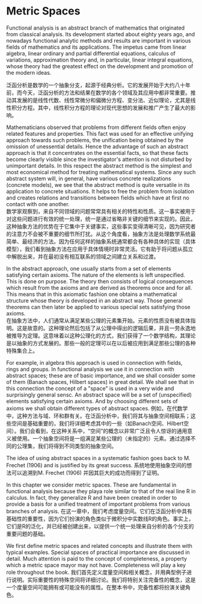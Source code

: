 # Metric Spaces

Functional analysis is an abstract branch of mathematics that originated from classical analysis. Its development started about eighty years ago, and nowadays functional analytic methods and results are important in various fields of mathematics and its applications. The impetus came from linear algebra, linear ordinary and partial differential equations, calculus of variations, approximation theory and, in particular, linear integral equations, whose theory had the greatest effect on the development and promotion of the modern ideas. 

泛函分析是数学的一个抽象分支，起源于经典分析。它的发展开始于大约八十年前，而今天，泛函分析的方法和结果在数学的各个领域及其应用中都非常重要。推动其发展的是线性代数、线性常微分和偏微分方程、变分法、近似理论，尤其是线性积分方程。其中，线性积分方程的理论对现代思想的发展和推广产生了最大的影响。

Mathematicians observed that problems from different fields often enjoy related features and properties. This fact was used for an effective unifying approach towards such problems, the unification being obtained by the omission of unessential details. Hence the advantage of such an abstract approach is that it concentrates on the essential facts, so that these facts become clearly visible since the investigator's attention is not disturbed by unimportant details. In this respect the abstract method is the simplest and most economical method for treating mathematical systems. Since any such abstract system will, in general, have various concrete realizations (concrete models), we see that the abstract method is quite versatile in its application to concrete situations. It helps to free the problem from isolation and creates relations and transitions between fields which have at first no contact with one another.   
数学家观察到，来自不同领域的问题常常具有相关的特性和性质。这一事实被用于对这些问题进行有效的统一处理，统一是通过省略非关键的细节来实现的。因此，这种抽象方法的优势在于它集中于关键事实，这些事实变得清晰可见，因为研究者的注意力不会被不重要的细节所打扰。从这个角度看，抽象方法是处理数学系统最简单、最经济的方法。因为任何这样的抽象系统通常都会有各种具体的实现（具体模型），我们看到抽象方法在应用于具体情境时非常灵活。它有助于将问题从孤立中解脱出来，并在最初没有相互联系的领域之间建立关系和过渡。

In the abstract approach, one usually starts from a set of elements satisfying certain axioms. The nature of the elements is left unspecified. This is done on purpose. The theory then consists of logical consequences which result from the axioms and are derived as theorems once and for all. This means that in this axiomatic fashion one obtains a mathematical structure whose theory is developed in an abstract way. Those general theorems can then later be applied to various special sets satisfying those axioms.  
在抽象方法中，人们通常从满足某些公理的元素集开始。元素的性质没有被具体指明。这是故意的。这种理论然后包括了从公理中得出的逻辑后果，并且一劳永逸地被推导为定理。这意味着以这种公理化的方式，我们获得了一个数学结构，其理论是以抽象的方式发展的。那些一般的定理可以在以后被应用到满足那些公理的各种特殊集合上。

For example, in algebra this approach is used in connection with fields, rings and groups. In functional analysis we use it in connection with abstract spaces; these are of basic importance, and we shall consider some of them (Banach spaces, Hilbert spaces) in great detail. We shall see that in this connection the concept of a "space" is used in a very wide and surprisingly general sensc. An abstract space will be a set of (unspecified) elements satisfying certain axioms. And by choosing different sets of axioms we shall obtain different types of abstract spaces.
例如，在代数学中，这种方法与域、环和群有关。在泛函分析中，我们将其与抽象空间相联系；这些空间是基础重要的，我们将详细考虑其中的一些（如Banach空间、Hilbert空间）。我们会看到，在这种关系中，“空间”的概念以非常广泛且令人惊讶的通用意义被使用。一个抽象空间将是一组满足某些公理的（未指定的）元素。通过选择不同的公理集，我们将得到不同类型的抽象空间。

The idea of using abstract spaces in a systematic fashion goes back to M. Frechet (1906) and is justified by its great success. 
系统地使用抽象空间的想法可以追溯到M. Frechet (1906) 并因其巨大的成功而得到了证明。

In this chapter we consider metric spaces. These are fundamental in functional analysis because they playa role similar to that of the real line R in calculus. In fact, they generalize R and have been created in order to provide a basis for a unified treatment of important problems from various branches of analysis. 
在这一章中，我们考虑度量空间。它们在泛函分析中具有基础性的重要性，因为它们扮演的角色类似于微积分中实数线R的角色。事实上，它们是R的泛化，并已经被创建出来，以提供一个统一处理来自分析的各个分支的重要问题的基础。

We first define metric spaces and related concepts and illustrate them with typical examples. Special spaces of practical importance are discussed in detail. Much attention is paid to the concept of completeness, a property which a metric space mayor may not have. Completeness will play a key role throughout the book.
我们首先定义度量空间和相关概念，并用典型例子进行说明。实际重要性的特殊空间将详细讨论。我们将特别关注完备性的概念，这是一个度量空间可能拥有或可能没有的属性。在整本书中，完备性都将扮演关键角色。
